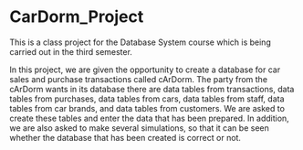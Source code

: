 # CarDorm_Project

This is a class project for the Database System course which is being carried out in the third semester.

In this project, we are given the opportunity to create a database for car sales and purchase transactions called cArDorm. The party from the cArDorm wants in its database there are data tables from transactions, data tables from purchases, data tables from cars, data tables from staff, data tables from car brands, and data tables from customers. We are asked to create these tables and enter the data that has been prepared. In addition, we are also asked to make several simulations, so that it can be seen whether the database that has been created is correct or not.

